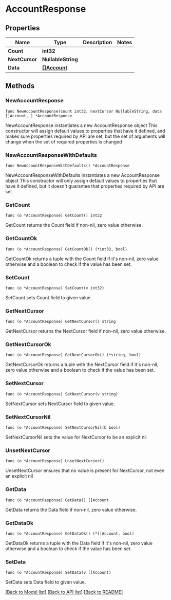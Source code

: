 # AccountResponse

## Properties

Name | Type | Description | Notes
------------ | ------------- | ------------- | -------------
**Count** | **int32** |  | 
**NextCursor** | **NullableString** |  | 
**Data** | [**[]Account**](Account.md) |  | 

## Methods

### NewAccountResponse

`func NewAccountResponse(count int32, nextCursor NullableString, data []Account, ) *AccountResponse`

NewAccountResponse instantiates a new AccountResponse object
This constructor will assign default values to properties that have it defined,
and makes sure properties required by API are set, but the set of arguments
will change when the set of required properties is changed

### NewAccountResponseWithDefaults

`func NewAccountResponseWithDefaults() *AccountResponse`

NewAccountResponseWithDefaults instantiates a new AccountResponse object
This constructor will only assign default values to properties that have it defined,
but it doesn't guarantee that properties required by API are set

### GetCount

`func (o *AccountResponse) GetCount() int32`

GetCount returns the Count field if non-nil, zero value otherwise.

### GetCountOk

`func (o *AccountResponse) GetCountOk() (*int32, bool)`

GetCountOk returns a tuple with the Count field if it's non-nil, zero value otherwise
and a boolean to check if the value has been set.

### SetCount

`func (o *AccountResponse) SetCount(v int32)`

SetCount sets Count field to given value.


### GetNextCursor

`func (o *AccountResponse) GetNextCursor() string`

GetNextCursor returns the NextCursor field if non-nil, zero value otherwise.

### GetNextCursorOk

`func (o *AccountResponse) GetNextCursorOk() (*string, bool)`

GetNextCursorOk returns a tuple with the NextCursor field if it's non-nil, zero value otherwise
and a boolean to check if the value has been set.

### SetNextCursor

`func (o *AccountResponse) SetNextCursor(v string)`

SetNextCursor sets NextCursor field to given value.


### SetNextCursorNil

`func (o *AccountResponse) SetNextCursorNil(b bool)`

 SetNextCursorNil sets the value for NextCursor to be an explicit nil

### UnsetNextCursor
`func (o *AccountResponse) UnsetNextCursor()`

UnsetNextCursor ensures that no value is present for NextCursor, not even an explicit nil
### GetData

`func (o *AccountResponse) GetData() []Account`

GetData returns the Data field if non-nil, zero value otherwise.

### GetDataOk

`func (o *AccountResponse) GetDataOk() (*[]Account, bool)`

GetDataOk returns a tuple with the Data field if it's non-nil, zero value otherwise
and a boolean to check if the value has been set.

### SetData

`func (o *AccountResponse) SetData(v []Account)`

SetData sets Data field to given value.



[[Back to Model list]](../README.md#documentation-for-models) [[Back to API list]](../README.md#documentation-for-api-endpoints) [[Back to README]](../README.md)


